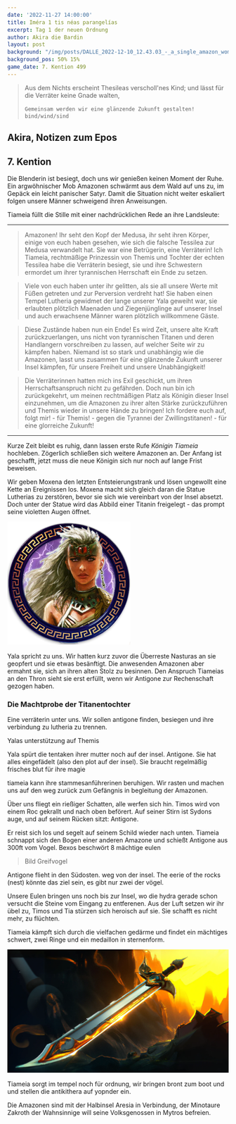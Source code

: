```yaml
---
date: '2022-11-27 14:00:00'
title: Iméra 1 tis néas parangelías
excerpt: Tag 1 der neuen Ordnung
author: Akira die Bardin
layout: post
background: "/img/posts/DALLE_2022-12-10_12.43.03_-_a_single_amazon_woman_standing_in_a_ruined_greek_temple_nestled_in_a_small_forestspeaking_to_a_huge_horde_or_amazon_women_below_her_at_the_base_of_the.png"
background_pos: 50% 15%
game_date: 7. Kention 499
---
```


<div class="rhyme">
  <blockquote>
    Aus dem Nichts erscheint Thesileas verscholl'nes Kind;
    und lässt für die Verräter keine Gnade walten,
    
    Gemeinsam werden wir eine glänzende Zukunft gestalten!
    bind/wind/sind
  </blockquote>
</div>

## Akira, Notizen zum Epos

## 7. Kention

Die Blenderin ist besiegt, doch uns wir genießen keinen Moment der Ruhe. Ein argwöhnischer Mob Amazonen schwärmt aus dem Wald auf uns zu, im Gepäck ein leicht panischer Satyr. Damit die Situation nicht weiter eskaliert folgen unsere Männer schweigend ihren Anweisungen.

Tiameia füllt die Stille mit einer nachdrücklichen Rede an ihre Landsleute:

---

> Amazonen! Ihr seht den Kopf der Medusa, ihr seht ihren Körper, einige von euch haben gesehen, wie sich die falsche Tessilea zur Medusa verwandelt hat. Sie war eine Betrügerin, eine Verräterin!
Ich Tiameia, rechtmäßige Prinzessin von Themis und Tochter der echten Tessilea habe die Verräterin besiegt, sie und ihre Schwestern ermordet um ihrer tyrannischen Herrschaft ein Ende zu setzen. 

> Viele von euch haben unter ihr gelitten, als sie all unsere Werte mit Füßen getreten und zur Perversion verdreht hat! Sie haben einen Tempel Lutheria gewidmet der lange unserer Yala geweiht war, sie erlaubten plötzlich Maenaden und Ziegenjünglinge auf unserer Insel und auch erwachsene Männer waren plötzlich willkommene Gäste.

> Diese Zustände haben nun ein Ende! Es wird Zeit, unsere alte Kraft zurückzuerlangen, uns nicht von tyrannischen Titanen und deren Handlangern vorschreiben zu lassen, auf welcher Seite wir zu kämpfen haben. Niemand ist so stark und unabhängig wie die Amazonen, lasst uns zusammen für eine glänzende Zukunft unserer Insel kämpfen, für unsere Freiheit und unsere Unabhängigkeit!

> Die Verräterinnen hatten mich ins Exil geschickt, um ihren Herrschaftsanspruch nicht zu gefährden. Doch nun bin ich zurückgekehrt, um meinen rechtmäßigen Platz als Königin dieser Insel einzunehmen, um die Amazonen zu ihrer alten Stärke zurückzuführen und Themis wieder in unsere Hände zu bringen! Ich fordere euch auf, folgt mir! - für Themis! - gegen die Tyrannei der Zwillingstitanen! - für eine glorreiche Zukunft!

---

Kurze Zeit bleibt es ruhig, dann lassen erste Rufe *Königin Tiameia* hochleben. Zögerlich schließen sich weitere Amazonen an. Der Anfang ist geschafft, jetzt muss die neue Königin sich nur noch auf lange Frist beweisen.

Wir geben Moxena den letzten Entsteierungstrank und lösen ungewollt eine Kette an Ereignissen los. Moxena macht sich gleich daran die Statue Lutherias zu zerstören, bevor sie sich wie vereinbart von der Insel absetzt. Doch unter der Statue wird das Abbild einer Titanin freigelegt - das prompt seine violetten Augen öffnet.

![Yala](/img/posts/yala.png)

Yala spricht zu uns. Wir hatten kurz zuvor die Überreste Nasturas an sie geopfert und sie etwas besänftigt. Die anwesenden Amazonen aber ermahnt sie, sich an ihren alten Stolz zu besinnen. Den Anspruch Tiameias an den Thron sieht sie erst erfüllt, wenn wir Antigone zur Rechenschaft gezogen haben.

<div class="infobox quest">
  <h3>Die Machtprobe der Titanentochter</h3>
  <p>Eine verräterin unter uns. Wir sollen antigone finden, besiegen und ihre verbindung zu lutheria zu trennen.</p>
  <p class="reward">Yalas unterstützung auf Themis</p>
</div>


Yala spürt die tentaken ihrer mutter noch auf der insel. Antigone. Sie hat alles eingefädelt (also den plot auf der insel). Sie braucht regelmäßig frisches blut für ihre magie

tiameia kann ihre stammesanführerinen beruhigen.
Wir rasten und machen uns auf den weg zurück zum Gefängnis in begleitung der Amazonen.

Über uns fliegt ein rießiger Schatten, alle werfen sich hin. Timos wird von einem Roc gekrallt und nach oben beförert. Auf seiner Stirn ist Sydons auge, und auf seinem Rücken sitzt: Antigone.

Er reist sich los und segelt auf seinem Schild wieder nach unten. Tiameia schnappt sich den Bogen einer anderen Amazone und schießt Antigone aus 300ft vom Vogel. Bexos beschwört 8 mächtige eulen


> Bild Greifvogel


Antigone flieht in den Südosten. weg von der insel. The eerie of the rocks (nest) könnte das ziel sein, es gibt nur zwei der vögel.


Unsere Eulen bringen uns noch bis zur Insel, wo die hydra gerade schon versucht die Steine vom Eingang zu entferenen. Aus der Luft setzen wir ihr übel zu, Timos und Tia stürzen sich heroisch auf sie. Sie schafft es nicht mehr, zu flüchten.

Tiameia kämpft sich durch die vielfachen gedärme und findet ein mächtiges schwert, zwei Ringe und ein medaillon in sternenform.

<!-- <dall-emage style='--image-url: url("/img/posts/DALL·E 2023-01-04 13.08.20 - Legendary longsword titans bane , digital art, dramatic lightning.png");'></dall-emage> -->

![titansbane](/img/posts/DALLE_2023-01-02_17.09.48_-_Titansbane_is_a_legendary_long_sword_inspired_by_the_power_and_strength_of_the_Greek_Titans._The_sword_itself_is_crafted_from_shining_steel_and_has_a_.png)

Tiameia sorgt im tempel noch für ordnung, wir bringen bront zum boot und und stellen die antikithera auf yopnder ein.

Die Amazonen sind mit der Halbinsel Aresia in Verbindung, der Minotaure Zakroth der Wahnsinnige will seine Volksgenossen in Mytros befreien.

<!-- ## 8. Kention -->

<!--

todo mehr über narsus herausfinden (6. gott)

antikithera kann  auf festen boden man durch sternbilder (mapped auf inseln) auf kurs setzen.

Mithral Shortsword +1 bestellt, am 10. tagen fertig.

keledone, kann singen aber v.a. dinge und nachrichten an volkan schicken. sie ist an das schiff gebunden und es auch verteidigen.

pythor und ein grüner drache hängen zusammen, haben wir in telamok gehört
-->
